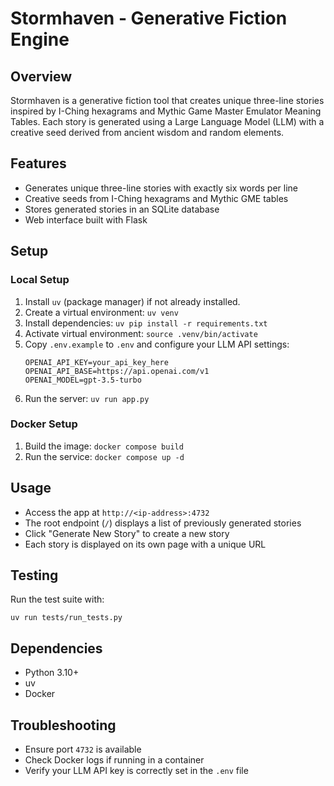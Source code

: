 # Stormhaven - Generative Fiction Engine

## Overview
Stormhaven is a generative fiction tool that creates unique three-line stories inspired by I-Ching hexagrams and Mythic Game Master Emulator Meaning Tables. Each story is generated using a Large Language Model (LLM) with a creative seed derived from ancient wisdom and random elements.

## Features
- Generates unique three-line stories with exactly six words per line
- Creative seeds from I-Ching hexagrams and Mythic GME tables
- Stores generated stories in an SQLite database
- Web interface built with Flask

## Setup

### Local Setup
1. Install `uv` (package manager) if not already installed.
2. Create a virtual environment: `uv venv`
3. Install dependencies: `uv pip install -r requirements.txt`
4. Activate virtual environment: `source .venv/bin/activate`
5. Copy `.env.example` to `.env` and configure your LLM API settings:
   ```
   OPENAI_API_KEY=your_api_key_here
   OPENAI_API_BASE=https://api.openai.com/v1
   OPENAI_MODEL=gpt-3.5-turbo
   ```
6. Run the server: `uv run app.py`

### Docker Setup
1. Build the image: `docker compose build`
2. Run the service: `docker compose up -d`

## Usage
- Access the app at `http://<ip-address>:4732`
- The root endpoint (`/`) displays a list of previously generated stories
- Click "Generate New Story" to create a new story
- Each story is displayed on its own page with a unique URL

## Testing
Run the test suite with:
```
uv run tests/run_tests.py
```

## Dependencies
- Python 3.10+
- uv
- Docker

## Troubleshooting
- Ensure port `4732` is available
- Check Docker logs if running in a container
- Verify your LLM API key is correctly set in the `.env` file
